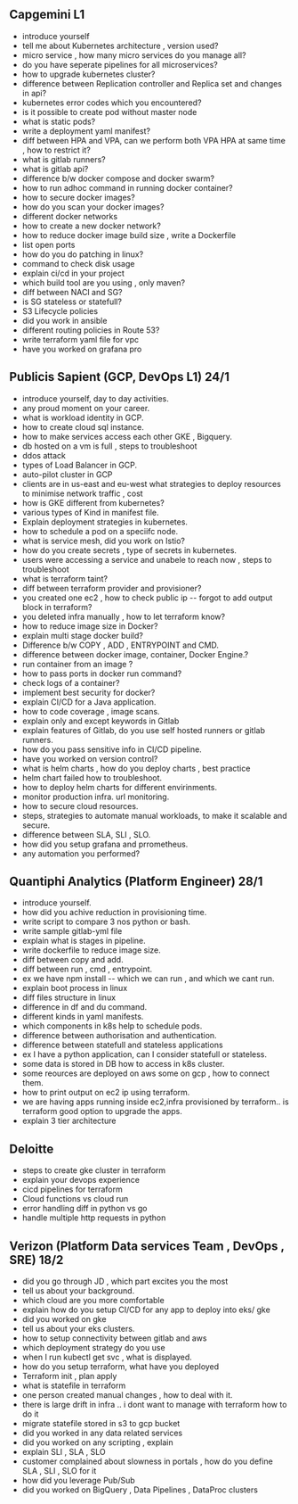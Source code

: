 ## Capgemini L1
- introduce yourself
- tell me about Kubernetes architecture , version used?
- micro service , how many micro services do you manage all?
- do you have seperate pipelines for all microservices?
- how to upgrade kubernetes cluster?
- difference between Replication controller  and Replica set and changes in api?
- kubernetes error codes which you encountered?
- is it possible to create pod without master node
- what is static pods?
- write a deployment yaml manifest?
- diff between HPA and VPA, can we perform both VPA HPA at same time , how to restrict it?
- what is gitlab runners?
- what is gitlab api?
- difference b/w docker compose and docker swarm?
- how to run adhoc command in running docker container?
- how to secure docker images?
- how do you scan your docker images?
- different docker networks
- how to create a new docker network?
- how to reduce docker image build size , write a Dockerfile
- list open ports
- how do you do patching in linux?
- command to check disk usage
- explain ci/cd in your project
- which build tool are you using , only maven?
- diff between NACl and SG?
- is SG stateless or statefull?
- S3 Lifecycle policies
- did you work in ansible
- different routing policies in Route 53?
- write terraform yaml file for vpc
- have you worked on grafana pro

## Publicis Sapient (GCP, DevOps L1) 24/1
- introduce yourself, day to day activities.
- any proud moment on your career.
- what is workload identity in GCP.
- how to create cloud sql instance.
- how to make services access each other GKE , Bigquery.
- db hosted on a vm is full , steps to troubleshoot
- ddos attack 
- types of Load Balancer in GCP.
- auto-pilot cluster in GCP
- clients are in us-east and eu-west what strategies to deploy resources to minimise network traffic , cost
- how is GKE different from kubernetes?
- various types of Kind in manifest file.
- Explain deployment strategies in kubernetes.
- how to schedule a pod on a speciifc node.
- what is service mesh, did you work on Istio?
- how do you create secrets , type of secrets in kubernetes.
- users were accessing a service and unabele to reach now , steps to troubleshoot
- what is terraform taint?
- diff between terraform provider and provisioner?
- you created one ec2 , how to check public ip -- forgot to add output block in terraform?
- you deleted infra manually , how to let terraform know?
- how to reduce image size in Docker?
- explain multi stage docker build?
- Difference b/w COPY , ADD , ENTRYPOINT and CMD.
- difference between docker image, container, Docker Engine.?
- run container from an image ?
- how to pass ports in docker run command?
- check logs of a container?
- implement best security for docker?
- explain CI/CD for a Java application.
- how to code coverage , image scans.
- explain only and except keywords in Gitlab
- explain features of Gitlab, do you use self hosted runners or gitlab runners.
- how do you pass sensitive info in CI/CD pipeline.
- have you worked on version control?
- what is helm charts , how do you deploy charts , best practice
- helm chart failed how to troubleshoot.
- how to deploy helm charts for different envirinments.
- monitor production infra. url monitoring.
- how to secure cloud resources.
- steps, strategies to automate manual workloads, to make it scalable and secure.
- difference between SLA, SLI , SLO.
- how did you setup grafana and prrometheus.
- any automation you performed?

## Quantiphi Analytics (Platform Engineer) 28/1
- introduce yourself.
- how did you achive reduction in provisioning time.
- write script to compare 3 nos python or bash.
- write sample gitlab-yml file
- explain what is stages in pipeline.
- write dockerfile to reduce image size.
- diff between copy and add.
- diff between run , cmd , entrypoint.
- ex we have npm install -- which we can run , and which we cant run.
- explain boot process in linux
- diff files structure in linux
- difference in df and du command.
- different kinds in yaml manifests.
- which components in k8s help to schedule pods.
- difference between authorisation and authentication.
- difference between statefull and stateless applications
- ex I have a python application, can I consider statefull or stateless.
- some data is stored in DB how to access in k8s cluster.
- some reources are deployed on aws some on gcp , how to connect them.
- how to print output on ec2 ip using terraform.
- we are having apps running inside ec2,infra provisioned by terraform.. is terraform good option to upgrade the apps.
- explain 3 tier architecture
  
## Deloitte
- steps to create gke cluster in terraform
- explain your devops experience
- cicd pipelines for terraform
- Cloud functions vs cloud run
- error handling diff in python vs go
- handle multiple http requests in python

## Verizon (Platform Data services Team , DevOps , SRE) 18/2
- did you go through JD , which part excites you the most
- tell us about your background.
- which cloud are you more comfortable
- explain how do you setup CI/CD for any app to deploy into eks/ gke
- did you worked on gke
- tell us about your eks clusters.
- how to setup connectivity between gitlab and aws
- which deployment strategy do you use
- when I run kubectl get svc , what is displayed.
- how do you setup terraform, what have you deployed
- Terraform init , plan apply
- what is statefile in terraform
- one person created manual changes , how to deal with it.
- there is large drift in infra .. i dont want to manage with terraform how to do it
- migrate statefile stored in s3 to gcp bucket
- did you worked in any data related services
- did you worked on any scripting , explain
- explain SLI , SLA , SLO
- customer complained about slowness in portals , how do you define SLA , SLI , SLO for it
- how did you leverage Pub/Sub
- did you worked on BigQuery , Data Pipelines , DataProc clusters
